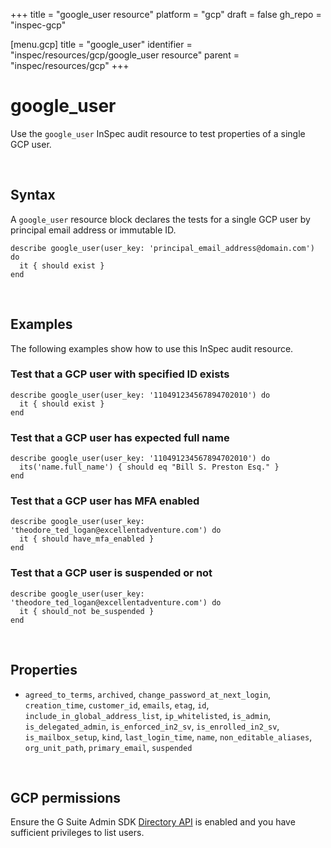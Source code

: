 +++
title = "google_user resource"
platform = "gcp"
draft = false
gh_repo = "inspec-gcp"

[menu.gcp]
title = "google_user"
identifier = "inspec/resources/gcp/google_user resource"
parent = "inspec/resources/gcp"
+++

# google\_user

Use the `google_user` InSpec audit resource to test properties of a single GCP user.

<br>

## Syntax

A `google_user` resource block declares the tests for a single GCP user by principal email address or immutable ID.

    describe google_user(user_key: 'principal_email_address@domain.com') do
      it { should exist }
    end

<br>

## Examples

The following examples show how to use this InSpec audit resource.

### Test that a GCP user with specified ID exists

    describe google_user(user_key: '110491234567894702010') do
      it { should exist }
    end

### Test that a GCP user has expected full name 

    describe google_user(user_key: '110491234567894702010') do
      its('name.full_name') { should eq "Bill S. Preston Esq." }
    end
    
### Test that a GCP user has MFA enabled

    describe google_user(user_key: 'theodore_ted_logan@excellentadventure.com') do
      it { should have_mfa_enabled }
    end
    
### Test that a GCP user is suspended or not

    describe google_user(user_key: 'theodore_ted_logan@excellentadventure.com') do
      it { should_not be_suspended }
    end
        
<br>

## Properties

*  `agreed_to_terms`, `archived`, `change_password_at_next_login`, `creation_time`, `customer_id`, `emails`, `etag`, `id`, `include_in_global_address_list`, `ip_whitelisted`, `is_admin`, `is_delegated_admin`, `is_enforced_in2_sv`, `is_enrolled_in2_sv`, `is_mailbox_setup`, `kind`, `last_login_time`, `name`, `non_editable_aliases`, `org_unit_path`, `primary_email`, `suspended`

<br>


## GCP permissions

Ensure the G Suite Admin SDK [Directory API](https://developers.google.com/admin-sdk/directory/) is enabled and you have sufficient privileges to list users.